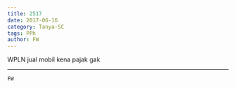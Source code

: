 ```yaml
---
title: 2517
date: 2017-06-16
category: Tanya-SC
tags: PPh
author: FW
---
```


WPLN jual mobil kena pajak gak

---



`FW`
